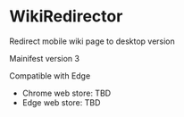 # WikiRedirector
Redirect mobile wiki page to desktop version

Mainifest version 3

Compatible with Edge


* Chrome web store: TBD
* Edge web store: TBD
